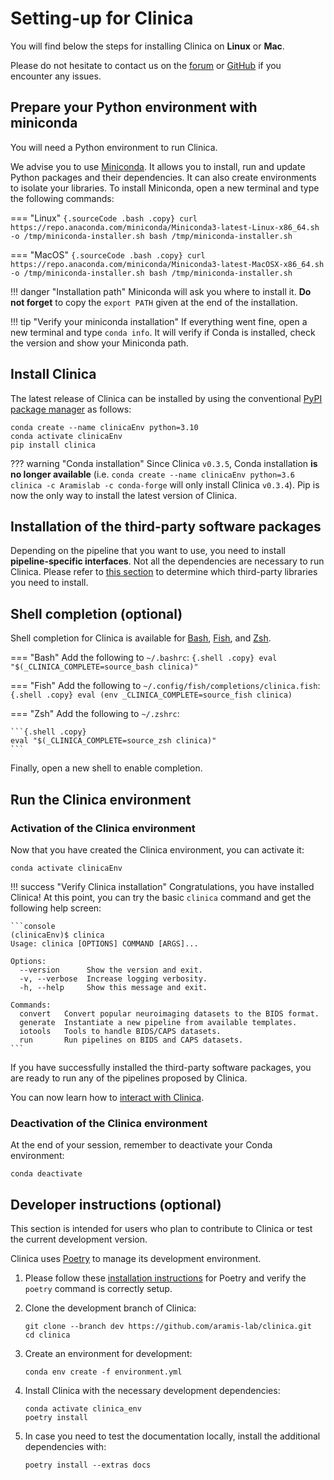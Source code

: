 <!-- markdownlint-disable MD046 -->
# Setting-up for Clinica

You will find below the steps for installing Clinica on **Linux** or **Mac**.

Please do not hesitate to contact us on the [forum](https://groups.google.com/forum/#!forum/clinica-user) or [GitHub](https://github.com/aramis-lab/clinica/issues) if you encounter any issues.

## Prepare your Python environment with miniconda

You will need a Python environment to run Clinica.

We advise you to use [Miniconda](https://docs.conda.io/en/latest/miniconda.html).
It allows you to install, run and update Python packages and their dependencies.
It can also create environments to isolate your libraries.
To install Miniconda, open a new terminal and type the following commands:

=== "Linux"
    ```{.sourceCode .bash .copy}
    curl https://repo.anaconda.com/miniconda/Miniconda3-latest-Linux-x86_64.sh -o /tmp/miniconda-installer.sh
    bash /tmp/miniconda-installer.sh
    ```

=== "MacOS"
    ```{.sourceCode .bash .copy}
    curl https://repo.anaconda.com/miniconda/Miniconda3-latest-MacOSX-x86_64.sh -o /tmp/miniconda-installer.sh
    bash /tmp/miniconda-installer.sh
    ```

!!! danger "Installation path"
    Miniconda will ask you where to install it. **Do not forget** to copy the `export PATH` given at the end of the installation.

!!! tip "Verify your miniconda installation"
    If everything went fine, open a new terminal and type `conda info`.
    It will verify if Conda is installed, check the version and show your Miniconda path.

## Install Clinica

The latest release of Clinica can be installed by using the conventional
[PyPI package manager](https://pypi.org/project/clinica/) as follows:

```{.shell .copy}
conda create --name clinicaEnv python=3.10
conda activate clinicaEnv
pip install clinica
```

??? warning "Conda installation"
    Since Clinica `v0.3.5`, Conda installation **is no longer available** (i.e.
    `conda create --name clinicaEnv python=3.6 clinica -c Aramislab -c conda-forge`
    will only install Clinica `v0.3.4`).
    Pip is now the only way to install the latest version of Clinica.

## Installation of the third-party software packages

Depending on the pipeline that you want to use, you need to install **pipeline-specific interfaces**.
Not all the dependencies are necessary to run Clinica.
Please refer to [this section](Third-party.md) to determine which third-party libraries you need to install.

## Shell completion (optional)

Shell completion for Clinica is available for [Bash](https://www.gnu.org/software/bash/), [Fish](https://fishshell.com/docs/current/), and [Zsh](https://zsh.sourceforge.io/Doc/).

=== "Bash"
    Add the following to `~/.bashrc`:
    ```{.shell .copy}
    eval "$(_CLINICA_COMPLETE=source_bash clinica)"
    ```

=== "Fish"
    Add the following to `~/.config/fish/completions/clinica.fish`:
    ```{.shell .copy}
    eval (env _CLINICA_COMPLETE=source_fish clinica)
    ```

=== "Zsh"
    Add the following to `~/.zshrc`:
    
    ```{.shell .copy}
    eval "$(_CLINICA_COMPLETE=source_zsh clinica)"
    ```

Finally, open a new shell to enable completion.

## Run the Clinica environment

### Activation of the Clinica environment

Now that you have created the Clinica environment, you can activate it:

```{.sourceCode .bash .copy}
conda activate clinicaEnv
```

!!! success "Verify Clinica installation"
    Congratulations, you have installed Clinica! At this point, you can try the
    basic `clinica` command and get the following help screen:

    ```console
    (clinicaEnv)$ clinica
    Usage: clinica [OPTIONS] COMMAND [ARGS]...

    Options:
      --version      Show the version and exit.
      -v, --verbose  Increase logging verbosity.
      -h, --help     Show this message and exit.

    Commands:
      convert   Convert popular neuroimaging datasets to the BIDS format.
      generate  Instantiate a new pipeline from available templates.
      iotools   Tools to handle BIDS/CAPS datasets.
      run       Run pipelines on BIDS and CAPS datasets.
    ```

If you have successfully installed the third-party software packages, you are ready to run any of the pipelines proposed by Clinica.

You can now learn how to [interact with Clinica](InteractingWithClinica.md).

### Deactivation of the Clinica environment

At the end of your session, remember to deactivate your Conda environment:

```{.sourceCode .bash .copy}
conda deactivate
```

## Developer instructions (optional)

This section is intended for users who plan to contribute to Clinica or test the current development version.

Clinica uses [Poetry](https://python-poetry.org) to manage its development environment.

1. Please follow these [installation instructions](https://python-poetry.org/docs/#installation) for Poetry and verify the `poetry` command is correctly setup.

2. Clone the development branch of Clinica:

    ```{.shell .copy}
    git clone --branch dev https://github.com/aramis-lab/clinica.git
    cd clinica
    ```

3. Create an environment for development:

    ```{.shell .copy}
    conda env create -f environment.yml
    ```

4. Install Clinica with the necessary development dependencies:

    ```{.shell .copy}
    conda activate clinica_env
    poetry install
    ```

5. In case you need to test the documentation locally, install the additional dependencies with:

    ```{.shell .copy}
    poetry install --extras docs
    ```
